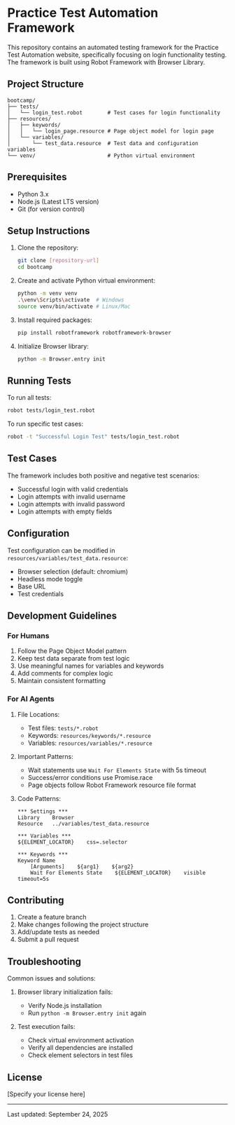 # Practice Test Automation Framework

This repository contains an automated testing framework for the Practice Test Automation website, specifically focusing on login functionality testing. The framework is built using Robot Framework with Browser Library.

## Project Structure

```
bootcamp/
├── tests/
│   └── login_test.robot        # Test cases for login functionality
├── resources/
│   ├── keywords/
│   │   └── login_page.resource # Page object model for login page
│   └── variables/
│       └── test_data.resource  # Test data and configuration variables
└── venv/                       # Python virtual environment
```

## Prerequisites

- Python 3.x
- Node.js (Latest LTS version)
- Git (for version control)

## Setup Instructions

1. Clone the repository:
   ```bash
   git clone [repository-url]
   cd bootcamp
   ```

2. Create and activate Python virtual environment:
   ```bash
   python -m venv venv
   .\venv\Scripts\activate  # Windows
   source venv/bin/activate # Linux/Mac
   ```

3. Install required packages:
   ```bash
   pip install robotframework robotframework-browser
   ```

4. Initialize Browser library:
   ```bash
   python -m Browser.entry init
   ```

## Running Tests

To run all tests:
```bash
robot tests/login_test.robot
```

To run specific test cases:
```bash
robot -t "Successful Login Test" tests/login_test.robot
```

## Test Cases

The framework includes both positive and negative test scenarios:

- Successful login with valid credentials
- Login attempts with invalid username
- Login attempts with invalid password
- Login attempts with empty fields

## Configuration

Test configuration can be modified in `resources/variables/test_data.resource`:

- Browser selection (default: chromium)
- Headless mode toggle
- Base URL
- Test credentials

## Development Guidelines

### For Humans

1. Follow the Page Object Model pattern
2. Keep test data separate from test logic
3. Use meaningful names for variables and keywords
4. Add comments for complex logic
5. Maintain consistent formatting

### For AI Agents

1. File Locations:
   - Test files: `tests/*.robot`
   - Keywords: `resources/keywords/*.resource`
   - Variables: `resources/variables/*.resource`

2. Important Patterns:
   - Wait statements use `Wait For Elements State` with 5s timeout
   - Success/error conditions use Promise.race
   - Page objects follow Robot Framework resource file format

3. Code Patterns:
   ```robotframework
   *** Settings ***
   Library    Browser
   Resource   ../variables/test_data.resource

   *** Variables ***
   ${ELEMENT_LOCATOR}    css=.selector

   *** Keywords ***
   Keyword Name
       [Arguments]    ${arg1}    ${arg2}
       Wait For Elements State    ${ELEMENT_LOCATOR}    visible    timeout=5s
   ```

## Contributing

1. Create a feature branch
2. Make changes following the project structure
3. Add/update tests as needed
4. Submit a pull request

## Troubleshooting

Common issues and solutions:

1. Browser library initialization fails:
   - Verify Node.js installation
   - Run `python -m Browser.entry init` again

2. Test execution fails:
   - Check virtual environment activation
   - Verify all dependencies are installed
   - Check element selectors in test files

## License

[Specify your license here]

---
Last updated: September 24, 2025